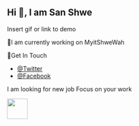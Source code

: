 ## Hi 👋, I am San Shwe

Insert gif or link to demo

💼I am currently working on MyitShweWah

💬Get In Touch
- [@Twitter](https://twitter.com/@_sanshwe_)
- [@Facebook](https://twitter.com/@_sanshwe_)

I am looking for new job 
Focus on your work 

<img src="https://github.com/favicon.ico" width="48">
